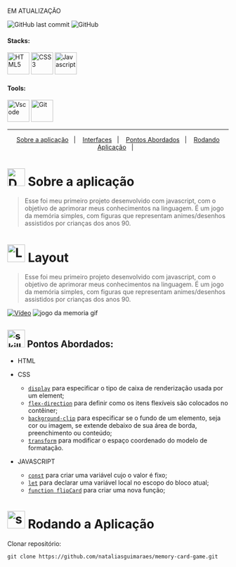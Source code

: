 EM ATUALIZAÇÃO

<!-- VISUALIZAR NO VSCODE  CTRL + K  V -->

<!-- BADGES https://www.youtube.com/watch?v=cRoBt6AZgjc
https://dev.to/envoy_/150-badges-for-github-pnk

BUILD BADGES
https://shields.io
ICONS
https://simpleicons.org/?q=react
-->





 <!------------------------------------SHIELDS PROJECT-->
  ![GitHub last commit](https://img.shields.io/github/last-commit/nataliasguimaraes/memory-card-game)
  ![GitHub](https://img.shields.io/github/license/nataliasguimaraes/memory-card-game)
  
  

 <!------------------------------------STACKS-->
#### Stacks:
<p align="left">

 <a href="https://developer.mozilla.org/pt-BR/docs/Web/HTML"><img  alt="HTML5"  width="50" height="50" src="https://user-images.githubusercontent.com/59892368/149663188-8298a9bf-f3ce-4881-944f-e94edf37beed.png"><a/>
   <a href="https://developer.mozilla.org/pt-BR/docs/Web/CSS"><img  alt="CSS3"  width="50" height="50" src="https://user-images.githubusercontent.com/59892368/149663193-40e11362-c724-49cf-a0b5-a20f98c8e4ba.png"><a/>
      <a href="https://developer.mozilla.org/en-US/docs/Web/JavaScript"><img  alt="Javascript"  width="50" height="50" src="https://user-images.githubusercontent.com/104440384/213870668-03b47ff5-4ae2-4271-8c0d-ed1cd38c035b.png"><a/>
  
</p>
  

   <!------------------------------------SHIELDS STACKS-->
   
  <!--
  <a href=""> ![Alt ou título da imagem](https://img.shields.io/badge/-Map-/?logo=JavaScript&logoColor=white&color=yellow)<a/>
 <a href="https://devdigoarthur.notion.site/Context-API-610980ad0db948709d364efc919a454e"> ![Alt ou título da imagem](https://img.shields.io/badge/-ContextAPI-/?logo=CreateReactApp&logoColor=white&color=9cf)<a/>
<a href="https://devdigoarthur.notion.site/Estado-e7c7508cb6bd4d81984ba5e8e50eab67">  ![Alt ou título da imagem](https://img.shields.io/badge/-State-/?logo=CreateReactApp&logoColor=white&color=9cf)<a/>
   <a href="https://devdigoarthur.notion.site/Componentes-bc3ca1ebd97d4ccc8d11e6ab668eeb73"> ![Alt ou título da imagem](https://img.shields.io/badge/-Components-/?logo=CreateReactApp&logoColor=white&color=9cf)<a/>
 -->
 
 
 <!------------------------------------TOOLS-->
 #### Tools:
 <a href="https://code.visualstudio.com/"><img  alt="Vscode"  width="50" height="50" src="https://user-images.githubusercontent.com/59892368/149663512-3f83da57-bdfe-4cef-bcc2-feb304a738ff.png"><a/>
 <a href="https://git-scm.com/"><img  alt="Git"  width="50" height="50" src="https://user-images.githubusercontent.com/59892368/149677999-f5947f0b-e535-4ba2-911c-1c5926045c35.png"><a/>        
     
<hr>
  
  <!------------------------------------PROJECT ICON-->
  

   <!------------------------------------SUMMARY-->
<p align="center">
  <a href="https://github.com/nataliasguimaraes/memory-card-game#--sobre-a-aplica%C3%A7%C3%A3o-">Sobre a aplicação</a>&nbsp;&nbsp;&nbsp;|&nbsp;&nbsp;&nbsp;
  <a href="https://github.com/nataliasguimaraes/memory-card-game#--interfaces-"> Interfaces</a>&nbsp;&nbsp;&nbsp;|&nbsp;&nbsp;&nbsp;
  <a href="https://github.com/nataliasguimaraes/memory-card-game#-pontos-abordados-">Pontos Abordados</a>&nbsp;&nbsp;&nbsp;|&nbsp;&nbsp;&nbsp;
  <a href="https://github.com/nataliasguimaraes/memory-card-game#-rodando-a-aplica%C3%A7%C3%A3o">Rodando Aplicação</a>&nbsp;&nbsp;&nbsp;|&nbsp;&nbsp;&nbsp;
  <!-- a href="https://github.com/DIGOARTHUR/Dashgo#-por-quê--">Por quê?</a>&nbsp;&nbsp;&nbsp;|&nbsp;&nbsp;&nbsp;--!>
</p>  

 
  
   <!------------------------------------DESCRIPTION-->

# <img  alt="Description"  width="40" height="40" src="https://user-images.githubusercontent.com/104440384/197401332-8a63c531-bd11-4995-b8ff-98d384f18cb3.png">  Sobre a aplicação <!---write here : talk a little about project: what's does, example.  -->
> Esse foi meu primeiro projeto desenvolvido com javascript, com o objetivo de aprimorar meus conhecimentos na linguagem. É um jogo da memória simples, com figuras que representam animes/desenhos assistidos por crianças dos anos 90.
  
  
<!------------------------------------LAYOUT -->
# <img  alt="Layout"  width="40" height="40" src="https://cdn-icons-png.flaticon.com/512/3474/3474362.png">  Layout <!---write here : talk a little about project: what's does, example.  -->
> Esse foi meu primeiro projeto desenvolvido com javascript, com o objetivo de aprimorar meus conhecimentos na linguagem. É um jogo da memória simples, com figuras que representam animes/desenhos assistidos por crianças dos anos 90.

[![Vídeo](https://user-images.githubusercontent.com/104440384/213870530-34bec5fe-7b25-4ff0-bdc3-221b1507b18b.png)](https://youtu.be/WWFbWywLvDQ)
  ![jogo da memoria gif](https://user-images.githubusercontent.com/104440384/213870479-c32c4fa4-da19-4b2d-a740-385e5efa91c3.gif)
  
  <!------------------------------------PRODUCTION SKILLS-->

## <img  alt="skills"  width="40" height="40" src="https://user-images.githubusercontent.com/104440384/197401378-9a96dbaf-852f-430e-87e9-74934c9e10f3.png"> Pontos Abordados: <!---write here: learned concepts; -->

 * HTML
  
* CSS
  * [`display`](https://developer.mozilla.org/pt-BR/docs/Web/CSS/display) para especificar o tipo de caixa de renderização usada por um element;
  * [`flex-direction`](https://developer.mozilla.org/pt-BR/docs/Web/CSS/font-family) para  definir como os itens flexíveis são colocados no contêiner;
  * [`background-clip`](https://developer.mozilla.org/pt-BR/docs/Web/CSS/text-align) para especificar se o fundo de um elemento, seja cor ou imagem, se extende debaixo de sua área de borda, preenchimento ou conteúdo;
  * [`transform`](https://developer.mozilla.org/en-US/docs/Web/CSS/margin) para modificar o espaço coordenado do modelo de formatação.
    
* JAVASCRIPT
  * [`const`](https://developer.mozilla.org/pt-BR/docs/Web/CSS/font-family) para criar uma variável cujo o valor é fixo;
  * [`let`](https://developer.mozilla.org/pt-BR/docs/Web/CSS/text-align) para declarar uma variável local no escopo do bloco atual;
  * [`function flipCard`](https://developer.mozilla.org/en-US/docs/Web/CSS/margin) para criar uma nova função;
 
  <!------------------------------------RUN APP-->
 
 # <img  alt="skills"  width="40" height="40" src="https://user-images.githubusercontent.com/104440384/197401454-395a60af-ec72-4b68-b3b0-3595f8fb8dfe.png"> Rodando a Aplicação
 

Clonar repositório:

```
git clone https://github.com/nataliasguimaraes/memory-card-game.git
```


  <!------------------------------------WHY/THANKS->


  
  
  




